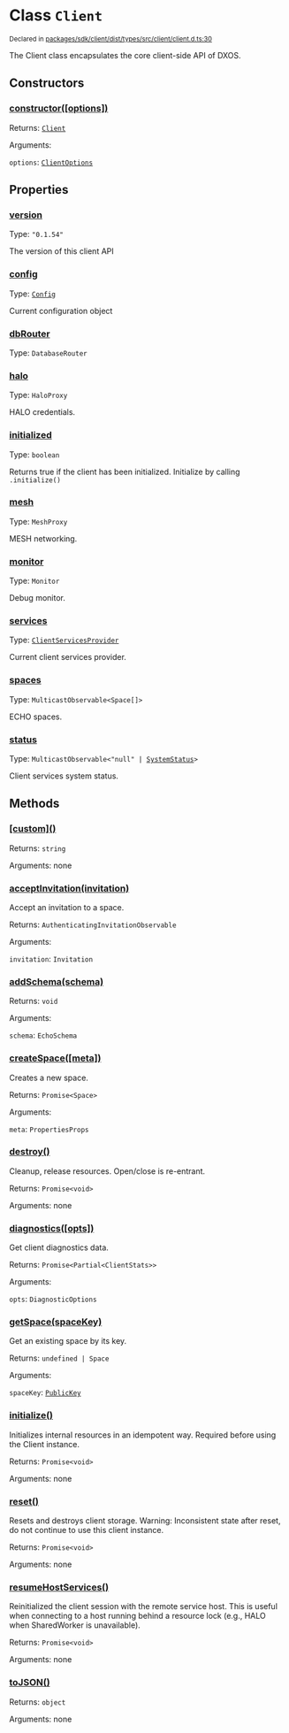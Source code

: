 # Class `Client`
<sub>Declared in [packages/sdk/client/dist/types/src/client/client.d.ts:30]()</sub>


The Client class encapsulates the core client-side API of DXOS.


## Constructors
### [constructor(\[options\])]()



Returns: <code>[Client](/api/@dxos/react-client/classes/Client)</code>

Arguments: 

`options`: <code>[ClientOptions](/api/@dxos/react-client/types/ClientOptions)</code>


## Properties
### [version]()
Type: <code>"0.1.54"</code>

The version of this client API

### [config]()
Type: <code>[Config](/api/@dxos/react-client/classes/Config)</code>

Current configuration object

### [dbRouter]()
Type: <code>DatabaseRouter</code>

### [halo]()
Type: <code>HaloProxy</code>

HALO credentials.

### [initialized]()
Type: <code>boolean</code>

Returns true if the client has been initialized. Initialize by calling  `.initialize()`

### [mesh]()
Type: <code>MeshProxy</code>

MESH networking.

### [monitor]()
Type: <code>Monitor</code>

Debug monitor.

### [services]()
Type: <code>[ClientServicesProvider](/api/@dxos/react-client/interfaces/ClientServicesProvider)</code>

Current client services provider.

### [spaces]()
Type: <code>MulticastObservable&lt;Space[]&gt;</code>

ECHO spaces.

### [status]()
Type: <code>MulticastObservable&lt;"null" | [SystemStatus](/api/@dxos/react-client/enums#SystemStatus)&gt;</code>

Client services system status.


## Methods
### [\[custom\]()]()



Returns: <code>string</code>

Arguments: none

### [acceptInvitation(invitation)]()



Accept an invitation to a space.


Returns: <code>AuthenticatingInvitationObservable</code>

Arguments: 

`invitation`: <code>Invitation</code>

### [addSchema(schema)]()



Returns: <code>void</code>

Arguments: 

`schema`: <code>EchoSchema</code>

### [createSpace(\[meta\])]()



Creates a new space.


Returns: <code>Promise&lt;Space&gt;</code>

Arguments: 

`meta`: <code>PropertiesProps</code>

### [destroy()]()



Cleanup, release resources.
Open/close is re-entrant.


Returns: <code>Promise&lt;void&gt;</code>

Arguments: none

### [diagnostics(\[opts\])]()



Get client diagnostics data.


Returns: <code>Promise&lt;Partial&lt;ClientStats&gt;&gt;</code>

Arguments: 

`opts`: <code>DiagnosticOptions</code>

### [getSpace(spaceKey)]()



Get an existing space by its key.


Returns: <code>undefined | Space</code>

Arguments: 

`spaceKey`: <code>[PublicKey](/api/@dxos/react-client/classes/PublicKey)</code>

### [initialize()]()



Initializes internal resources in an idempotent way.
Required before using the Client instance.


Returns: <code>Promise&lt;void&gt;</code>

Arguments: none

### [reset()]()



Resets and destroys client storage.
Warning: Inconsistent state after reset, do not continue to use this client instance.


Returns: <code>Promise&lt;void&gt;</code>

Arguments: none

### [resumeHostServices()]()



Reinitialized the client session with the remote service host.
This is useful when connecting to a host running behind a resource lock
(e.g., HALO when SharedWorker is unavailable).


Returns: <code>Promise&lt;void&gt;</code>

Arguments: none

### [toJSON()]()



Returns: <code>object</code>

Arguments: none
